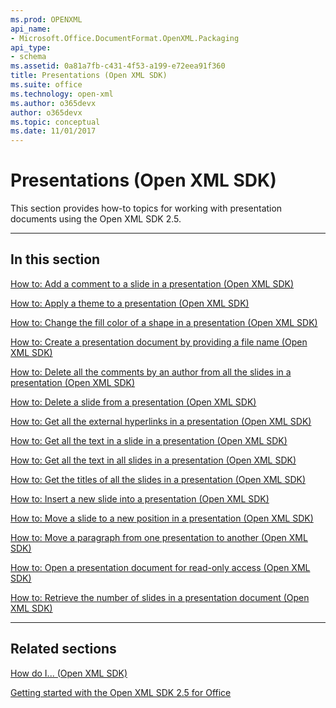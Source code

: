 ```yaml
---
ms.prod: OPENXML
api_name:
- Microsoft.Office.DocumentFormat.OpenXML.Packaging
api_type:
- schema
ms.assetid: 0a81a7fb-c431-4f53-a199-e72eea91f360
title: Presentations (Open XML SDK)
ms.suite: office
ms.technology: open-xml
ms.author: o365devx
author: o365devx
ms.topic: conceptual
ms.date: 11/01/2017
---
```

# Presentations (Open XML SDK)

This section provides how-to topics for working with presentation
documents using the Open XML SDK 2.5.


--------------------------------------------------------------------------------
## In this section 
[How to: Add a comment to a slide in a presentation (Open XML SDK)](how-to-add-a-comment-to-a-slide-in-a-presentation.md)  

[How to: Apply a theme to a presentation (Open XML SDK)](how-to-apply-a-theme-to-a-presentation.md)  

[How to: Change the fill color of a shape in a presentation (Open XML SDK)](how-to-change-the-fill-color-of-a-shape-in-a-presentation.md)  

[How to: Create a presentation document by providing a file name (Open XML SDK)](how-to-create-a-presentation-document-by-providing-a-file-name.md)  

[How to: Delete all the comments by an author from all the slides in a presentation (Open XML SDK)](how-to-delete-all-the-comments-by-an-author-from-all-the-slides-in-a-presentatio.md)  

[How to: Delete a slide from a presentation (Open XML SDK)](how-to-delete-a-slide-from-a-presentation.md)  

[How to: Get all the external hyperlinks in a presentation (Open XML SDK)](how-to-get-all-the-external-hyperlinks-in-a-presentation.md) 

[How to: Get all the text in a slide in a presentation (Open XML SDK)](how-to-get-all-the-text-in-a-slide-in-a-presentation.md)  

[How to: Get all the text in all slides in a presentation (Open XML SDK)](how-to-get-all-the-text-in-all-slides-in-a-presentation.md)  

[How to: Get the titles of all the slides in a presentation (Open XML SDK)](how-to-get-the-titles-of-all-the-slides-in-a-presentation.md)  

[How to: Insert a new slide into a presentation (Open XML SDK)](how-to-insert-a-new-slide-into-a-presentation.md)  

[How to: Move a slide to a new position in a presentation (Open XML SDK)](how-to-move-a-slide-to-a-new-position-in-a-presentation.md)  

[How to: Move a paragraph from one presentation to another (Open XML SDK)](how-to-move-a-paragraph-from-one-presentation-to-another.md)  

[How to: Open a presentation document for read-only access (Open XML SDK)](how-to-open-a-presentation-document-for-read-only-access.md)  

[How to: Retrieve the number of slides in a presentation document (Open XML SDK)](how-to-retrieve-the-number-of-slides-in-a-presentation-document.md)  


--------------------------------------------------------------------------------
## Related sections 
[How do I... (Open XML SDK)](how-do-i.md)  

[Getting started with the Open XML SDK 2.5 for Office](getting-started.md)  
